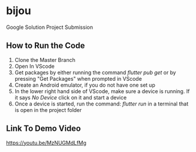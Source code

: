 # bijou

Google Solution Project Submission

## How to Run the Code

1. Clone the Master Branch
2. Open In VScode
3. Get packages by either running the command _flutter pub get_ or by pressing "Get Packages" when prompted in VScode
4. Create an Android emulator, if you do not have one set up
5. In the lower right hand side of VScode, make sure a device is running. If it says _No Device_ click on it and start a device
6. Once a device is started, run the command: _flutter run_ in a terminal that is open in the project folder

## Link To Demo Video
https://youtu.be/MzNUGMdLfMg
